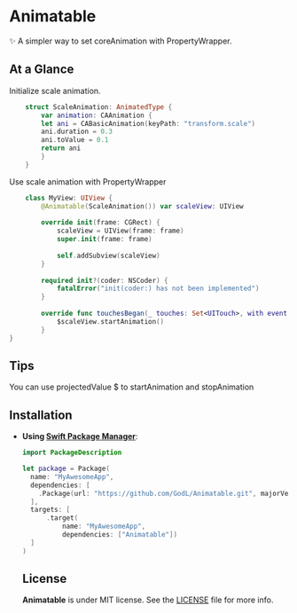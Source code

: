 # Animatable

✨ A simpler way to set coreAnimation with PropertyWrapper.

## At a Glance

Initialize scale animation.

```swift
    struct ScaleAnimation: AnimatedType {
        var animation: CAAnimation {
        let ani = CABasicAnimation(keyPath: "transform.scale")
        ani.duration = 0.3
        ani.toValue = 0.1
        return ani
        }
    }
```
Use scale animation with PropertyWrapper

``` swift
    class MyView: UIView {
        @Animatable(ScaleAnimation()) var scaleView: UIView
    
        override init(frame: CGRect) {
            scaleView = UIView(frame: frame)
            super.init(frame: frame)
        
            self.addSubview(scaleView)
        }
    
        required init?(coder: NSCoder) {
            fatalError("init(coder:) has not been implemented")
        }
    
        override func touchesBegan(_ touches: Set<UITouch>, with event: UIEvent?) {
            $scaleView.startAnimation()
        }
}
```

## Tips

You can use projectedValue $ to startAnimation and stopAnimation

## Installation

- **Using [Swift Package Manager](https://swift.org/package-manager)**:

    ```swift
    import PackageDescription

    let package = Package(
      name: "MyAwesomeApp",
      dependencies: [
        .Package(url: "https://github.com/GodL/Animatable.git", majorVersion: 1.0.3),
      ],
      targets: [
          .target(
              name: "MyAwesomeApp",
              dependencies: ["Animatable"])
      ]
    )
    ```
    
    ## License

    **Animatable** is under MIT license. See the [LICENSE](LICENSE) file for more info.
